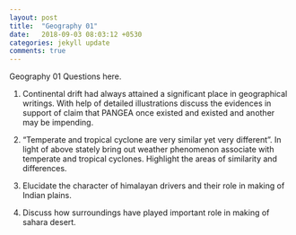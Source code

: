 ```yaml
---
layout: post
title:  "Geography 01"
date:   2018-09-03 08:03:12 +0530
categories: jekyll update
comments: true
---
```


Geography 01 Questions here.

1. Continental drift had always attained a significant place in geographical writings. With help of detailed illustrations discuss the evidences in support of claim that PANGEA once existed and existed and another may be impending.

2. “Temperate and tropical cyclone are very similar yet very different”. In light of above stately bring out weather phenomenon associate with temperate and tropical cyclones. Highlight the areas of similarity and differences.

3. Elucidate the character of himalayan drivers and their role in making of Indian plains.

4. Discuss how surroundings have played important role in making of sahara desert.
